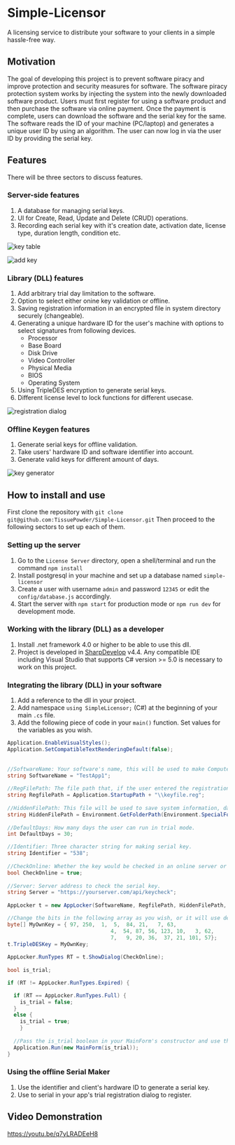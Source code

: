 # Simple-Licensor
A licensing service to distribute your software to your clients in a simple hassle-free way.

## Motivation
The goal of developing this project is to prevent software piracy and improve protection and security measures for software. The software piracy protection system works by injecting the system into the newly downloaded software product. Users must first register for using a software product and then purchase the software via online payment. Once the payment is complete, users can download the software and the serial key for the same. The software reads the ID of your machine (PC/laptop) and generates a unique user ID by using an algorithm. The user can now log in via the user ID by providing the serial key.

## Features
There will be three sectors to discuss features.

### Server-side features
1. A database for managing serial keys.
2. UI for Create, Read, Update and Delete (CRUD) operations.
3. Recording each serial key with it's creation date, activation date, license type, duration length, condition etc.

![key table](blob/key_table.png?raw=true)

![add key](blob/add_key.png?raw=true)

### Library (DLL) features
1. Add arbitrary trial day limitation to the software.
2. Option to select either onine key validation or offline.
3. Saving registration information in an encrypted file in system directory securely (changeable).
4. Generating a unique hardware ID for the user's machine with options to select signatures from following devices.
   - Processor
   - Base Board
   - Disk Drive
   - Video Controller
   - Physical Media
   - BIOS
   - Operating System
5. Using TripleDES encryption to generate serial keys.
6. Different license level to lock functions for different usecase.

![registration dialog](blob/registration_dialog.png?raw=true)

### Offline Keygen features
1. Generate serial keys for offline validation.
2. Take users' hardware ID and software identifier into account.
3. Generate valid keys for different amount of days.

![key generator](blob/key_generator.png?raw=true)


## How to install and use
First clone the repository with `git clone git@github.com:TissuePowder/Simple-Licensor.git`
Then proceed to the following sectors to set up each of them.

### Setting up the server
1. Go to the `License Server` directory, open a shell/terminal and run the command `npm install`
2. Install postgresql in your machine and set up a database named `simple-licensor`
3. Create a user with username `admin` and password `12345` or edit the `config/database.js` accordingly.
4. Start the server with `npm start` for production mode or `npm run dev` for development mode.

### Working with the library (DLL) as a developer
1. Install .net framework 4.0 or higher to be able to use this dll.
2. Project is developed in [SharpDevelop](https://github.com/icsharpcode/SharpDevelop) v4.4. Any compatible IDE including Visual Studio that supports C# version >= 5.0 is necessary to work on this project.

### Integrating the library (DLL) in your software
1. Add a reference to the dll in your project.
2. Add namespace `using SimpleLicensor;` (C#) at the beginning of your main `.cs` file.
3. Add the following piece of code in your `main()` function. Set values for the variables as you wish.
```C#
Application.EnableVisualStyles();
Application.SetCompatibleTextRenderingDefault(false);
		    
		    
//SoftwareName: Your software's name, this will be used to make ComputerID
string SoftwareName = "TestApp1";
		    
//RegFilePath: The file path that, if the user entered the registration code, will save it and check on every run.
string RegfilePath = Application.StartupPath + "\\keyfile.reg";
		    
//HiddenFilePath: This file will be used to save system information, days to finish trial mode, and current date.
string HiddenFilePath = Environment.GetFolderPath(Environment.SpecialFolder.System) + "\\SimpleLicensor.bfr";
						
//DefaultDays: How many days the user can run in trial mode.
int DefaultDays = 30;

//Identifier: Three character string for making serial key.
string Identifier = "538";
			
//CheckOnline: Whether the key would be checked in an online server or offline.
bool CheckOnline = true;
			
//Server: Server address to check the serial key.
string Server = "https://yourserver.com/api/keycheck";
		
AppLocker t = new AppLocker(SoftwareName, RegfilePath, HiddenFilePath, DefaultDays, Identifier, Server);

//Change the bits in the following array as you wish, or it will use default encryption.
byte[] MyOwnKey = { 97, 250,  1,  5,  84, 21,   7, 63,
		                         4,  54, 87, 56, 123, 10,   3, 62,
		                         7,   9, 20, 36,  37, 21, 101, 57};
t.TripleDESKey = MyOwnKey;
		
AppLocker.RunTypes RT = t.ShowDialog(CheckOnline);
		    
bool is_trial;

if (RT != AppLocker.RunTypes.Expired) {

  if (RT == AppLocker.RunTypes.Full) {
    is_trial = false;
  }
  else {
    is_trial = true;
	}
  
  //Pass the is_trial boolean in your MainForm's constructor and use the value to lock functions.
  Application.Run(new MainForm(is_trial));
}
```

### Using the offline Serial Maker
1. Use the identifier and client's hardware ID to generate a serial key.
2. Use to serial in your app's trial registration dialog to register.

## Video Demonstration
https://youtu.be/q7yLRADEeH8


